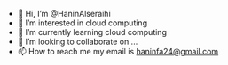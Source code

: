 - 👋 Hi, I’m @HaninAlseraihi
- 👀 I’m interested in cloud computing
- 🌱 I’m currently learning cloud computing
- 💞️ I’m looking to collaborate on ...
- 📫 How to reach me my email is haninfa24@gmail.com

<!---
HaninAlseraihi/HaninAlseraihi is a ✨ special ✨ repository because its `README.md` (this file) appears on your GitHub profile.
You can click the Preview link to take a look at your changes.
--->
